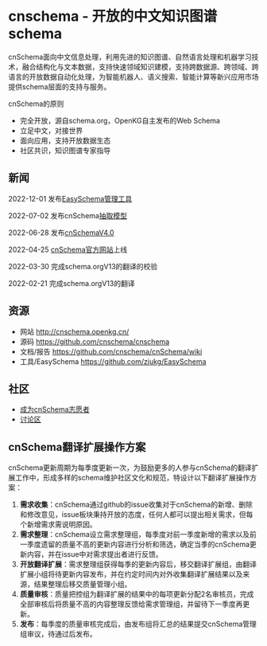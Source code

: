 # cnschema - 开放的中文知识图谱schema

cnSchema面向中文信息处理，利用先进的知识图谱、自然语言处理和机器学习技术，融合结构化与文本数据，支持快速领域知识建模，支持跨数据源、跨领域、跨语言的开放数据自动化处理，为智能机器人、语义搜索、智能计算等新兴应用市场提供schema层面的支持与服务。

cnSchema的原则
* 完全开放，源自schema.org，OpenKG自主发布的Web Schema
* 立足中文，对接世界
* 面向应用，支持开放数据生态
* 社区共识，知识图谱专家指导

## 新闻
2022-12-01 发布[EasySchema管理工具](https://github.com/zjukg/EasySchema)

2022-07-02 发布cnSchema[抽取模型](http://cnschema.openkg.cn/deepke/cnSchema.html) 

2022-06-28 发布[cnSchemaV4.0](https://github.com/cnschema/cnSchema/tree/master/data/releases/4.0)

2022-04-25 [cnSchema官方网站](http://cnschema.openkg.cn/)上线

2022-03-30 完成schema.orgV13的翻译的校验

2022-02-21 完成schema.orgV13的翻译

## 资源
* 网站 http://cnschema.openkg.cn/
* 源码 https://github.com/cnschema/cnschema
* 文档/报告 https://github.com/cnschema/cnSchema/wiki
* 工具/EasySchema https://github.com/zjukg/EasySchema


## 社区
* [成为cnSchema志愿者](https://github.com/cnschema/cnSchema/discussions/64)
* [讨论区](https://github.com/cnschema/cnSchema/discussions)

## cnSchema翻译扩展操作方案
cnSchema更新周期为每季度更新一次，为鼓励更多的人参与cnSchema的翻译扩展工作中，形成多样的schema维护社区文化和规范，特设计以下翻译扩展操作方案：

1. **需求收集**：cnSchema通过github的issue收集对于cnSchema的新增、删除和修改意见，issue板块秉持开放的态度，任何人都可以提出相关需求，但每个新增需求需说明原因。
2. **需求整理**：cnSchema设立需求整理组，每季度对前一季度新增的需求以及前一季度遗留的质量不高的更新内容进行分析和筛选，确定当季的cnSchema更新内容，并在issue中对需求提出者进行反馈。
3. **开放翻译扩展**：需求整理组获得每季的更新内容后，移交翻译扩展组，由翻译扩展小组将待更新内容发布，并在约定时间内对外收集翻译扩展结果以及来源，结果整理后移交质量管理小组。
4. **质量审核**：质量把控组为翻译扩展的结果中的每项更新分配2名审核员，完成全部审核后将质量不高的内容整理反馈给需求管理组，并留待下一季度再更新。
5. **发布**：每季度的质量审核完成后，由发布组将汇总的结果提交cnSchema管理组审议，待通过后发布。
